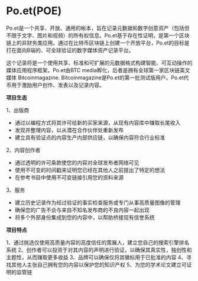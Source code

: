 # 

# Po.et(POE)

Po.et是一个共享、开放、通用的帐本，旨在记录元数据和数字创意资产（包括但不限于文字、图片和视频）的所有权信息。Po.et基于存在性证明，是第一个区块链上的非财务类应用。通过在比特币区块链上创建一个开放平台，Po.et的目标是打在面向B端的、可全球验证的数字媒体资产记录平台。

这个记录将是一个使用共享、标准和可扩展的元数据格式构建智能、可互动操作的媒体应用程序框架。Po.et由BTC media孵化，后者是拥有全球第一家区块链英文媒体 Bitcoinmagazine. Bitcoinmagazine是Po.et的第一批测试版用户。Po.et代币用于激励用户创作、发表以及记录内容。

**项目生态**

1、出版商

- 通过以编程方式将其许可给新的买家来源，从现有内容库中赚取长尾收入
- 发现并整理内容，以从潜在合作伙伴处重新发布
- 建立具有验证点的内容生产内部供应链，以确保内容符合行业标准

2、内容创作者

- 通过透明的许可条款使您的内容对全球发布者网络可见
- 使用不可变的时间戳来证明您已经在其他人之前提出了特定的想法
- 在参考书目中使用不可变链接引用您的资料来源

3、服务

- 建立历史记录作为经过验证的事实检查服务或专门从事高质量图像的管理
- 确保您的广告不会与来自不知名发布商的不良内容一起出现
- 将多个外部身份集成到您的内容中，以帮助桥接现有信誉系统

**项目特点**

1、通过挑选仅使用高质量内容的高度信任的策展人，建立您自己的搜索引擎排名系统
2、创作者可以投资于对其内容的声明进行验证，以确保其真实性，独创性和主题性，从而赚取更多收益
3、品牌可以确保仅将其徽标用于已批准的内容
4、寻找其他人主张自己拥有您的内容以保护您的知识产权
5、为您的学术论文建立可证明的监管链

